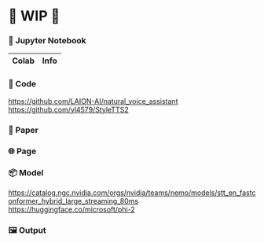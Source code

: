 
# 🚦 WIP 🚦

### 🍊 Jupyter Notebook

| Colab | Info
| --- | --- |


### 🧬 Code
https://github.com/LAION-AI/natural_voice_assistant <br />
https://github.com/yl4579/StyleTTS2 <br />

### 📄 Paper

### 🌐 Page

### 📦 Model
https://catalog.ngc.nvidia.com/orgs/nvidia/teams/nemo/models/stt_en_fastconformer_hybrid_large_streaming_80ms <br />
https://huggingface.co/microsoft/phi-2 <br />

### 🖼 Output

